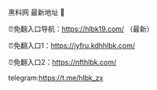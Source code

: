 黑料网 最新地址 👋

⏰免翻入口导航：https://hlbk19.com/ （最新）

⏰免翻入口1：https://jyfru.kdhhlbk.com/

⏰免翻入口2：https://nfthlbk.com/

telegram:https://t.me/hlbk_zx
